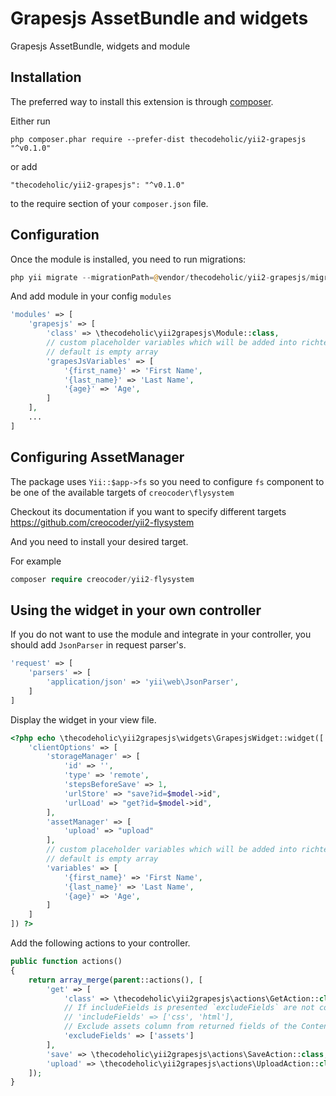 Grapesjs AssetBundle and widgets
================================
Grapesjs AssetBundle, widgets and module

Installation
------------

The preferred way to install this extension is through [composer](http://getcomposer.org/download/).

Either run

```
php composer.phar require --prefer-dist thecodeholic/yii2-grapesjs "^v0.1.0"
```

or add

```
"thecodeholic/yii2-grapesjs": "^v0.1.0"
```

to the require section of your `composer.json` file.


Configuration
-----

Once the module is installed, you need to run migrations:

```php
php yii migrate --migrationPath=@vendor/thecodeholic/yii2-grapesjs/migrations
```

And add module in your config `modules`

```php
'modules' => [
    'grapesjs' => [
        'class' => \thecodeholic\yii2grapesjs\Module::class,
        // custom placeholder variables which will be added into richtext
        // default is empty array
        'grapesJsVariables' => [
            '{first_name}' => 'First Name',
            '{last_name}' => 'Last Name',
            '{age}' => 'Age',
        ]
    ],
    ...
]
```

Configuring AssetManager
------------------------
The package uses `Yii::$app->fs` so you need to configure `fs` component to be one of the available 
targets of `creocoder\flysystem`

Checkout its documentation if you want to specify different targets
https://github.com/creocoder/yii2-flysystem

And you need to install your desired target.

For example
```php
composer require creocoder/yii2-flysystem
```

Using the widget in your own controller
---------------------------------------
If you do not want to use the module and integrate in your controller, you should add `JsonParser` in request parser's.

```php
'request' => [
    'parsers' => [
        'application/json' => 'yii\web\JsonParser',
    ]
]
```

Display the widget in your view file.

```php
<?php echo \thecodeholic\yii2grapesjs\widgets\GrapesjsWidget::widget([
    'clientOptions' => [
        'storageManager' => [
            'id' => '',
            'type' => 'remote',
            'stepsBeforeSave' => 1,
            'urlStore' => "save?id=$model->id",
            'urlLoad' => "get?id=$model->id",
        ],
        'assetManager' => [
            'upload' => "upload"
        ],
        // custom placeholder variables which will be added into richtext
        // default is empty array
        'variables' => [
            '{first_name}' => 'First Name',
            '{last_name}' => 'Last Name',
            '{age}' => 'Age',
        ]
    ]
]) ?>
```

Add the following actions to your controller.

```php
public function actions()
{
    return array_merge(parent::actions(), [
        'get' => [
            'class' => \thecodeholic\yii2grapesjs\actions\GetAction::class,
            // If includeFields is presented `excludeFields` are not considered
            // 'includeFields' => ['css', 'html'],
            // Exclude assets column from returned fields of the Content model
            'excludeFields' => ['assets']
        ],
        'save' => \thecodeholic\yii2grapesjs\actions\SaveAction::class,
        'upload' => \thecodeholic\yii2grapesjs\actions\UploadAction::class
    ]);
}
```

